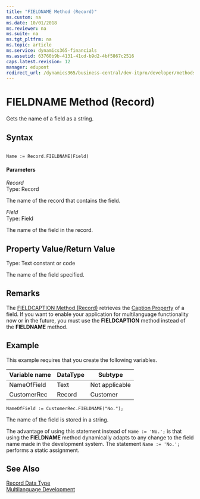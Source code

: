 ```yaml
---
title: "FIELDNAME Method (Record)"
ms.custom: na
ms.date: 10/01/2018
ms.reviewer: na
ms.suite: na
ms.tgt_pltfrm: na
ms.topic: article
ms.service: dynamics365-financials
ms.assetid: 63760b9b-4131-41cd-b9d2-4bf5867c2516
caps.latest.revision: 12
manager: edupont
redirect_url: /dynamics365/business-central/dev-itpro/developer/methods-auto/library
---
```


 

# FIELDNAME Method (Record)
Gets the name of a field as a string.  

## Syntax  

```  

Name := Record.FIELDNAME(Field)  
```  

#### Parameters  
 *Record*  
 Type: Record  

 The name of the record that contains the field.  

 *Field*  
 Type: Field  

 The name of the field in the record.  

## Property Value/Return Value  
 Type: Text constant or code  

 The name of the field specified.  

## Remarks  
 The [FIELDCAPTION Method \(Record\)](devenv-FIELDCAPTION-Method-Record.md) retrieves the [Caption Property](../properties/devenv-Caption-Property.md) of a field. If you want to enable your application for multilanguage functionality now or in the future, you must use the **FIELDCAPTION** method instead of the **FIELDNAME** method.  

## Example  
 This example requires that you create the following variables.  

|Variable name|DataType|Subtype|  
|-------------------|--------------|-------------|  
|NameOfField|Text|Not applicable|  
|CustomerRec|Record|Customer|  

```  
NameOfField := CustomerRec.FIELDNAME("No.");  
```  

 The name of the field is stored in a string.  

 The advantage of using this statement instead of `Name := 'No.';` is that using the **FIELDNAME** method dynamically adapts to any change to the field name made in the development system. The statement `Name := 'No.';` performs a static assignment.  

## See Also  
 [Record Data Type](../datatypes/devenv-Record-Data-Type.md)   
 [Multilanguage Development](../devenv-multilanguage-development.md)
